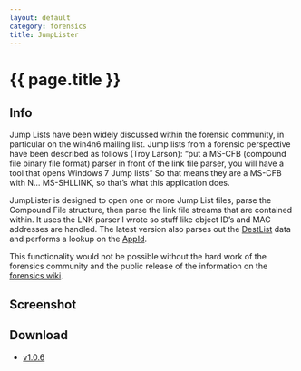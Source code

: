 ```yaml
---
layout: default
category: forensics
title: JumpLister
---
```


# {{ page.title }} #

## Info ##

Jump Lists have been widely discussed within the forensic community, in particular on the win4n6 mailing list. Jump lists from a forensic perspective have been described as follows (Troy Larson): “put a MS-CFB (compound file binary file format) parser in front of the link file parser, you will have a tool that opens Windows 7 Jump lists” So that means they are a MS-CFB with N... MS-SHLLINK, so that’s what this application does. 

JumpLister is designed to open one or more Jump List files, parse the Compound File structure, then parse the link file streams that are contained within. It uses the LNK parser I wrote so stuff like object ID’s and MAC addresses are handled. The latest version also parses out the [DestList](http://www.forensicswiki.org/wiki/Jump_Lists) data and performs a lookup on the [AppId](http://www.forensicswiki.org/wiki/List_of_Jump_List_IDs). 

This functionality would not be possible without the hard work of the forensics community and the public release of the information on the [forensics wiki](http://www.forensicswiki.org/wiki/Jump_Lists). 

## Screenshot ##

## Download ##

- [v1.0.6](/downloads/JumpLister.v.1.0.6.zip)